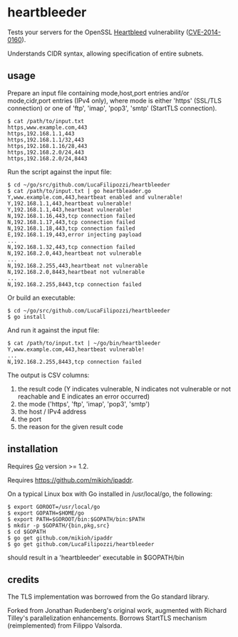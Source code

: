 # heartbleeder

Tests your servers for the OpenSSL [Heartbleed](http://heartbleed.com/)
vulnerability ([CVE-2014-0160](https://www.openssl.org/news/secadv_20140407.txt)).

Understands CIDR syntax, allowing specification of entire subnets.

## usage

Prepare an input file containing mode,host,port entries and/or mode,cidr,port
entries (IPv4 only), where mode is either 'https' (SSL/TLS connection) or one
of 'ftp', 'imap', 'pop3', 'smtp' (StartTLS connection).

```text
$ cat /path/to/input.txt
https,www.example.com,443
https,192.168.1.1,443
https,192.168.1.1/32,443
https,192.168.1.16/28,443
https,192.168.2.0/24,443
https,192.168.2.0/24,8443
```

Run the script against the input file:

```text
$ cd ~/go/src/github.com/LucaFilipozzi/heartbleeder
$ cat /path/to/input.txt | go heartbleader.go
Y,www.example.com,443,heartbeat enabled and vulnerable!
Y,192.168.1.1,443,heartbeat vulnerable!
Y,192.168.1.1,443,heartbeat vulnerable!
N,192.168.1.16,443,tcp connection failed
N,192.168.1.17,443,tcp connection failed
N,192.168.1.18,443,tcp connection failed
E,192.168.1.19,443,error injecting payload
...
N,192.168.1.32,443,tcp connection failed
N,192.168.2.0,443,heartbeat not vulnerable
...
N,192.168.2.255,443,heartbeat not vulnerable
N,192.168.2.0,8443,heartbeat not vulnerable
...
N,192.168.2.255,8443,tcp connection failed
```

Or build an executable:

```text
$ cd ~/go/src/github.com/LucaFilipozzi/heartbleeder
$ go install
```

And run it against the input file:

```text
$ cat /path/to/input.txt | ~/go/bin/heartbleeder
Y,www.example.com,443,heartbeat vulnerable!
...
N,192.168.2.255,8443,tcp connection failed
```

The output is CSV columns:

1. the result code (Y indicates vulnerable, N indicates not vulnerable or not reachable and E indicates an error occurred)
2. the mode ('https', 'ftp', 'imap', 'pop3', 'smtp')
3. the host / IPv4 address
4. the port
5. the reason for the given result code

## installation

Requires [Go](http://golang.org/) version >= 1.2.

Requires https://github.com/mikioh/ipaddr.

On a typical Linux box with Go installed in /usr/local/go, the following:

```text
$ export GOROOT=/usr/local/go
$ export GOPATH=$HOME/go
$ export PATH=$GOROOT/bin:$GOPATH/bin:$PATH
$ mkdir -p $GOPATH/{bin,pkg,src}
$ cd $GOPATH
$ go get github.com/mikioh/ipaddr
$ go get github.com/LucaFilipozzi/heartbleeder
```

should result in a 'heartbleeder' executable in $GOPATH/bin

## credits

The TLS implementation was borrowed from the Go standard library.

Forked from Jonathan Rudenberg's original work, augmented with Richard Tilley's
parallelization enhancements. Borrows StartTLS mechanism (reimplemented) from
Filippo Valsorda.

